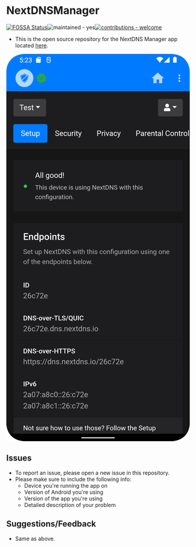 # NextDNSManager
[![FOSSA Status](https://app.fossa.com/api/projects/git%2Bgithub.com%2Fmtverlee%2FNextDNSManager.svg?type=small)](https://app.fossa.com/projects/git%2Bgithub.com%2Fmtverlee%2FNextDNSManager?ref=badge_small)![maintained - yes](https://img.shields.io/badge/maintained-yes-blue)[![contributions - welcome](https://img.shields.io/badge/contributions-welcome-blue)](/CONTRIBUTING.md "Go to contributions doc")

- This is the open source repository for the NextDNS Manager app located [here](https://play.google.com/store/apps/details?id=com.doubleangels.nextdnsmanagement).

![Screenshot](screenshot.png)

## Issues
- To report an issue, please open a new issue in this repository.
- Please make sure to include the following info:
  - Device you're running the app on
  - Version of Android you're using
  - Version of the app you're using
  - Detailed description of your problem

## Suggestions/Feedback
- Same as above.
